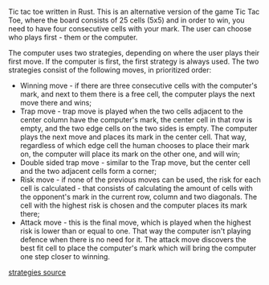 Tic tac toe written in Rust.
This is an alternative version of the game Tic Tac Toe, where the board consists of 25 cells (5x5) and in order to win, you need to have four consecutive cells with your mark.
The user can choose who plays first - them or the computer.

The computer uses two strategies, depending on where the user plays their first move. If the computer is first, the first strategy is always used.
The two strategies consist of the following moves, in prioritized order:
- Winning move - if there are three consecutive cells with the computer's mark, and next to them there is a free cell, the computer plays the next move there and wins;
- Trap move - trap move is played when the two cells adjacent to the center column have the computer's mark, the center cell in that row is empty, and the two edge cells on the two sides is empty. The computer plays the next move and places its mark in the center cell. That way, regardless of which edge cell the human chooses to place their mark on, the computer will place its mark on the other one, and will win;
- Double sided trap move - similar to the Trap move, but the center cell and the two adjacent cells form a corner;
- Risk move - if none of the previous moves can be used, the risk for each cell is calculated - that consists of calculating the amount of cells with the opponent's mark in the current row, column and two diagonals. The cell with the highest risk is chosen and the computer places its mark there;
- Attack move - this is the final move, which is played when the highest risk is lower than or equal to one. That way the computer isn't playing defence when there is no need for it. The attack move discovers the best fit cell to place the computer's mark which will bring the computer one step closer to winning.

[strategies source](https://www.quora.com/What-are-the-best-strategies-to-win-a-4*4-Tic-Tac-Toe?share=1)